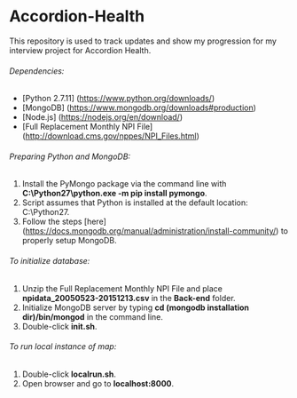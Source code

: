 # Accordion-Health

This repository is used to track updates and show my progression for my interview project for Accordion Health.

###### Dependencies:
- [Python 2.7.11] (https://www.python.org/downloads/)
- [MongoDB] (https://www.mongodb.org/downloads#production)
- [Node.js] (https://nodejs.org/en/download/)
- [Full Replacement Monthly NPI File] (http://download.cms.gov/nppes/NPI_Files.html)

###### Preparing Python and MongoDB:
1. Install the PyMongo package via the command line with **C:\Python27\python.exe -m pip install pymongo**.
2. Script assumes that Python is installed at the default location: C:\Python27.
3. Follow the steps [here] (https://docs.mongodb.org/manual/administration/install-community/) to properly setup MongoDB.

###### To initialize database:
1. Unzip the Full Replacement Monthly NPI File and place **npidata_20050523-20151213.csv** in the **Back-end** folder.
2. Initialize MongoDB server by typing **cd (mongodb installation dir)/bin/mongod** in the command line.
3. Double-click **init.sh**.

###### To run local instance of map:
1. Double-click **localrun.sh**.
2. Open browser and go to **localhost:8000**.